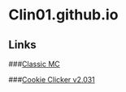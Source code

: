 # Clin01.github.io

## Links

###[Classic MC](https://clin01.github.io/classicmc/)

###[Cookie Clicker v2.031](https://clin01.github.io/cookieclicker/)
